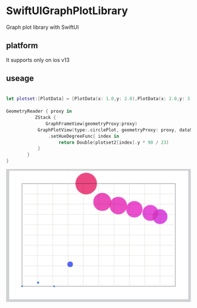 # SwiftUIGraphPlotLibrary

Graph plot library with SwiftUI


## platform
It supports only on ios v13  


## useage
``` swift

let plotset:[PlotData] = [PlotData(x: 1.0,y: 2.0),PlotData(x: 2.0,y: 3.0),PlotData(x: 3.0,y: 2.0),PlotData(x: 4.0,y: 8.0),PlotData(x: 5.0,y: 30.0),PlotData(x: 6.0,y: 25.0),PlotData(x: 7.0,y: 24.0),PlotData(x: 8.0,y: 23.0),PlotData(x: 9.0,y: 22.0),PlotData(x: 9.6,y: 21.0)]

GeometryReader { proxy in
           ZStack {
               GraphFrameView(geometryProxy:proxy)
            GraphPlotView(type:.circlePlot, geometryProxy: proxy, dataSet: plotset2).setCircle(color:.blue){index in plotset2[index].y * 1.4}
                .setHueDegreeFunc{ index in
                    return Double(plotset2[index].y * 90 / 23)
            }
        }
}

```

![alt tag](https://github.com/KanshuYokoo/SwiftUIGraphPlotLibrary/blob/master/screenshots/bubbleChartPlot.png)
